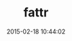---
layout: post
title:  "fattr"
repo:   "ahoward/fattr"
date:   2015-02-18 10:44:02
gemurl: https://github.com/ahoward/fattr
---